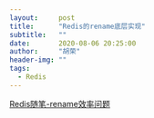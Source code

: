 ```yaml
---
layout:     post
title:      "Redis的rename底层实现"
subtitle:   ""
date:       2020-08-06 20:25:00
author:     "胡荣"
header-img: ""
tags:
  - Redis
---
```


[Redis随笔-rename效率问题](https://www.cnblogs.com/dz11/p/9960344.html)